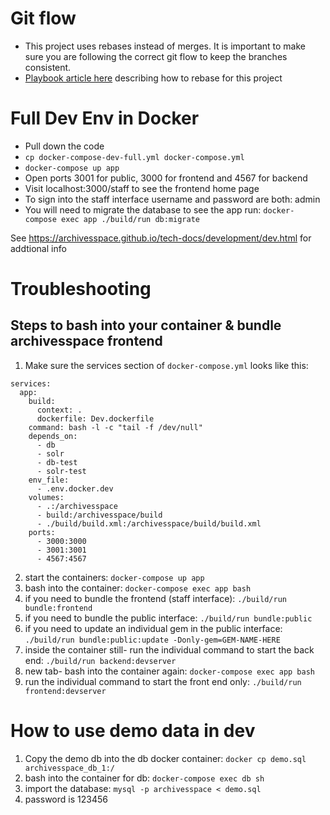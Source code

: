 # Git flow
- This project uses rebases instead of merges. It is important to make sure you are following the correct git flow to keep the branches consistent.
- [Playbook article here](http://playbook-staging.notch8.com/en/git/rebasing) describing how to rebase for this project

# Full Dev Env in Docker

- Pull down the code
- `cp docker-compose-dev-full.yml docker-compose.yml`
- `docker-compose up app`
- Open ports 3001 for public, 3000 for frontend and 4567 for backend
- Visit localhost:3000/staff to see the frontend home page
- To sign into the staff interface username and password are both: admin 
- You will need to migrate the database to see the app run: `docker-compose exec app ./build/run db:migrate`


See https://archivesspace.github.io/tech-docs/development/dev.html for addtional info
# Troubleshooting

## Steps to bash into your container & bundle archivesspace frontend

1. Make sure the services section of `docker-compose.yml` looks like this:
```
services:
  app:
    build:
      context: .
      dockerfile: Dev.dockerfile
    command: bash -l -c "tail -f /dev/null"
    depends_on:
      - db
      - solr
      - db-test
      - solr-test
    env_file:
      - .env.docker.dev
    volumes:
      - .:/archivesspace
      - build:/archivesspace/build
      - ./build/build.xml:/archivesspace/build/build.xml
    ports:
      - 3000:3000
      - 3001:3001
      - 4567:4567
```

2. start the containers: `docker-compose up app`
3. bash into the container: `docker-compose exec app bash`
4. if you need to bundle the frontend (staff interface): `./build/run bundle:frontend`
5. if you need to bundle the public interface: `./build/run bundle:public`
5. if you need to update an individual gem in the public interface: `./build/run bundle:public:update -Donly-gem=GEM-NAME-HERE`
6. inside the container still- run the individual command to start the back end: `./build/run backend:devserver`
7. new tab- bash into the container again: `docker-compose exec app bash`
8. run the individual command to start the front end only: `./build/run frontend:devserver`

# How to use demo data in dev
1. Copy the demo db into the db docker container: `docker cp demo.sql archivesspace_db_1:/`
2. bash into the container for db: `docker-compose exec db sh`
3. import the database: `mysql -p archivesspace < demo.sql`
4. password is 123456